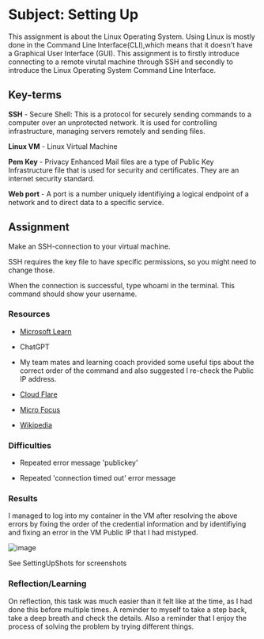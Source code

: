 # Subject: Setting Up
This assignment is about the Linux Operating System.  Using Linux is mostly done in the Command Line Interface(CLI),which means that it doesn't have a Graphical User Interface (GUI). This assignment is to firstly introduce connecting to a remote virutal machine through SSH and secondly to introduce the Linux Operating System Command Line Interface. 

## Key-terms


**SSH** - Secure Shell: This is a protocol for securely sending commands to a computer over an unprotected network.  It is used for controlling infrastructure, managing servers remotely and sending files.


**Linux VM** - Linux Virtual Machine

**Pem Key** - Privacy Enhanced Mail files are a type of Public Key Infrastructure file that is used for security and certificates.  They are an internet security standard.

**Web port** - A port is a number uniquely identifiying a logical endpoint of a network and to direct data to a specific service.


## Assignment
Make an SSH-connection to your virtual machine. 

SSH requires the key file to have specific permissions, so you might need to change those.


When the connection is successful, type whoami in the terminal. This command should show your username.


### Resources
*  [Microsoft Learn](https://learn.microsoft.com/en-us/azure/virtual-machines/linux/ssh-from-windows)


*  ChatGPT


*  My team mates and learning coach provided some useful tips about the correct order of the command and also suggested I re-check the Public IP address.

*  [Cloud Flare](https://www.cloudflare.com/en-gb/learning/access-management/what-is-ssh/)

*  [Micro Focus](https://docs.microfocus.com/SM/9.51/Hybrid/Content/security/concepts/what_are_pem_files.htm#:~:text=Privacy%20Enhanced%20Mail%20(PEM)%20files,now%20an%20Internet%20security%20standard.)

*  [Wikipedia](https://en.wikipedia.org/wiki/Port_(computer_networking))


### Difficulties
-  Repeated error message 'publickey'


-  Repeated 'connection timed out' error message

### Results
I managed to log into my container in the VM after resolving the above errors by fixing the order of the credential information and by identifiying and fixing an error in the VM Public IP that I had mistyped.

![image](https://github.com/techgrounds/cloud-assignments-E28MS/assets/151161141/57ab5924-330e-4e1f-9f98-fe61dd7090cb)

See SettingUpShots for screenshots

### Reflection/Learning
On reflection, this task was much easier than it felt like at the time, as I had done this before multiple times.  A reminder to myself to take a step back, take a deep breath and check the details.  Also a reminder that I enjoy the process of solving the problem by trying different things.








